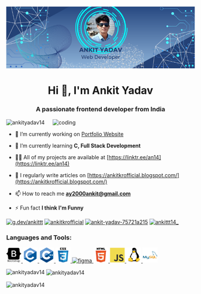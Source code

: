 ![logo](https://github.com/ankityadav14/ankityadav14/blob/master/Screenshot%20(21).png)
<h1 align="center">Hi 👋, I'm Ankit Yadav</h1>
<h3 align="center">A passionate frontend developer from India</h3>
<img align="right" alt="coding" width="380" src="https://www.vkreate.in/storage/services_image/2019-10-02-17-55-54-5d94e4aa809b3-web-development.gif" >

<p align="left"> <img src="https://komarev.com/ghpvc/?username=ankityadav14&label=Profile%20views&color=0e75b6&style=flat" alt="ankityadav14" /> </p>

- 🔭 I’m currently working on [Portfolio Website](ay14179027994.wordpress.com)

- 🌱 I’m currently learning **C, Full Stack Development**

- 👨‍💻 All of my projects are available at [https://linktr.ee/an14](https://linktr.ee/an14)

- 📝 I regularly write articles on [https://ankitkrofficial.blogspot.com/](https://ankitkrofficial.blogspot.com/)

- 📫 How to reach me **ay2000ankit@gmail.com**

- ⚡ Fun fact **I think I'm Funny**


<p align="left">
<a href="https://dev.to/g.dev/ankittt" target="blank"><img align="center" src="https://raw.githubusercontent.com/rahuldkjain/github-profile-readme-generator/master/src/images/icons/Social/devto.svg" alt="g.dev/ankittt" height="30" width="40" /></a>
<a href="https://twitter.com/ankitkrofficial" target="blank"><img align="center" src="https://raw.githubusercontent.com/rahuldkjain/github-profile-readme-generator/master/src/images/icons/Social/twitter.svg" alt="ankitkrofficial" height="30" width="40" /></a>
<a href="https://linkedin.com/in/ankit-yadav-75721a215" target="blank"><img align="center" src="https://raw.githubusercontent.com/rahuldkjain/github-profile-readme-generator/master/src/images/icons/Social/linked-in-alt.svg" alt="ankit-yadav-75721a215" height="30" width="40" /></a>
<a href="https://instagram.com/ankittt14_" target="blank"><img align="center" src="https://raw.githubusercontent.com/rahuldkjain/github-profile-readme-generator/master/src/images/icons/Social/instagram.svg" alt="ankittt14_" height="30" width="40" /></a>
</p>

<h3 align="left">Languages and Tools:</h3>
<p align="left"> <a href="https://getbootstrap.com" target="_blank" rel="noreferrer"> <img src="https://raw.githubusercontent.com/devicons/devicon/master/icons/bootstrap/bootstrap-plain-wordmark.svg" alt="bootstrap" width="40" height="40"/> </a> <a href="https://www.cprogramming.com/" target="_blank" rel="noreferrer"> <img src="https://raw.githubusercontent.com/devicons/devicon/master/icons/c/c-original.svg" alt="c" width="40" height="40"/> </a> <a href="https://www.w3schools.com/cpp/" target="_blank" rel="noreferrer"> <img src="https://raw.githubusercontent.com/devicons/devicon/master/icons/cplusplus/cplusplus-original.svg" alt="cplusplus" width="40" height="40"/> </a> <a href="https://www.w3schools.com/css/" target="_blank" rel="noreferrer"> <img src="https://raw.githubusercontent.com/devicons/devicon/master/icons/css3/css3-original-wordmark.svg" alt="css3" width="40" height="40"/> </a> <a href="https://www.figma.com/" target="_blank" rel="noreferrer"> <img src="https://www.vectorlogo.zone/logos/figma/figma-icon.svg" alt="figma" width="40" height="40"/> </a> <a href="https://www.w3.org/html/" target="_blank" rel="noreferrer"> <img src="https://raw.githubusercontent.com/devicons/devicon/master/icons/html5/html5-original-wordmark.svg" alt="html5" width="40" height="40"/> </a> <a href="https://developer.mozilla.org/en-US/docs/Web/JavaScript" target="_blank" rel="noreferrer"> <img src="https://raw.githubusercontent.com/devicons/devicon/master/icons/javascript/javascript-original.svg" alt="javascript" width="40" height="40"/> </a> <a href="https://www.linux.org/" target="_blank" rel="noreferrer"> <img src="https://raw.githubusercontent.com/devicons/devicon/master/icons/linux/linux-original.svg" alt="linux" width="40" height="40"/> </a> <a href="https://www.mysql.com/" target="_blank" rel="noreferrer"> <img src="https://raw.githubusercontent.com/devicons/devicon/master/icons/mysql/mysql-original-wordmark.svg" alt="mysql" width="40" height="40"/> </a> </p>

<p><img align="left" src="https://github-readme-stats.vercel.app/api/top-langs?username=ankityadav14&show_icons=true&locale=en&layout=compact" alt="ankityadav14" /></p>

<p>&nbsp;<img align="center" src="https://github-readme-stats.vercel.app/api?username=ankityadav14&show_icons=true&locale=en" alt="ankityadav14" /></p>

<p><img align="center" src="https://github-readme-streak-stats.herokuapp.com/?user=ankityadav14&" alt="ankityadav14" /></p>
